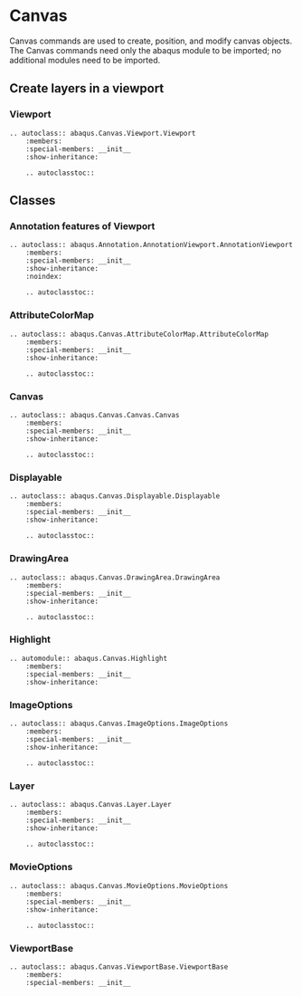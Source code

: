 # Canvas

Canvas commands are used to create, position, and modify canvas objects. The Canvas commands need only the abaqus module to be imported; no additional modules need to be imported.

## Create layers in a viewport

### Viewport

```{eval-rst}
.. autoclass:: abaqus.Canvas.Viewport.Viewport
    :members:
    :special-members: __init__
    :show-inheritance:

    .. autoclasstoc::

```

## Classes

### Annotation features of Viewport

```{eval-rst}
.. autoclass:: abaqus.Annotation.AnnotationViewport.AnnotationViewport
    :members:
    :special-members: __init__
    :show-inheritance:
    :noindex:

    .. autoclasstoc::
```

### AttributeColorMap

```{eval-rst}
.. autoclass:: abaqus.Canvas.AttributeColorMap.AttributeColorMap
    :members:
    :special-members: __init__
    :show-inheritance:

    .. autoclasstoc::
```

### Canvas

```{eval-rst}
.. autoclass:: abaqus.Canvas.Canvas.Canvas
    :members:
    :special-members: __init__
    :show-inheritance:

    .. autoclasstoc::
```

### Displayable

```{eval-rst}
.. autoclass:: abaqus.Canvas.Displayable.Displayable
    :members:
    :special-members: __init__
    :show-inheritance:

    .. autoclasstoc::
```

### DrawingArea

```{eval-rst}
.. autoclass:: abaqus.Canvas.DrawingArea.DrawingArea
    :members:
    :special-members: __init__
    :show-inheritance:

    .. autoclasstoc::
```

### Highlight

```{eval-rst}
.. automodule:: abaqus.Canvas.Highlight
    :members:
    :special-members: __init__
    :show-inheritance:
```

### ImageOptions

```{eval-rst}
.. autoclass:: abaqus.Canvas.ImageOptions.ImageOptions
    :members:
    :special-members: __init__
    :show-inheritance:

    .. autoclasstoc::
```

### Layer

```{eval-rst}
.. autoclass:: abaqus.Canvas.Layer.Layer
    :members:
    :special-members: __init__
    :show-inheritance:

    .. autoclasstoc::
```

### MovieOptions

```{eval-rst}
.. autoclass:: abaqus.Canvas.MovieOptions.MovieOptions
    :members:
    :special-members: __init__
    :show-inheritance:

    .. autoclasstoc::
```

### ViewportBase

```{eval-rst}
.. autoclass:: abaqus.Canvas.ViewportBase.ViewportBase
    :members:
    :special-members: __init__
```
